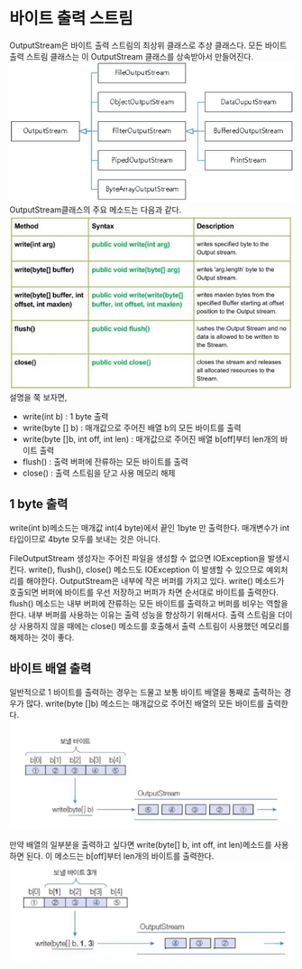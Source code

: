 # 바이트 출력 스트림
OutputStream은 바이트 출력 스트림의 최상위 클래스로 추상 클래스다.
모든 바이트 출력 스트림 클래스는 이 OutputStream  클래스를 상속받아서 만들어진다.
![img.png](resource/img.png)<br>
OutputStream클래스의 주요 메소드는 다음과 같다.
![img_1.png](resource/img_1.png)
설명을 쭉 보자면, <br>
- write(int b) : 1 byte 출력
- write(byte [] b) : 매개값으로 주어진 배열 b의 모든 바이트를 출력
- write(byte []b, int off, int len) : 매개값으로 주어진 배열 b[off]부터 len개의 바이트 출력
- flush() : 출력 버퍼에 잔류하는 모든 바이트를 출력
- close() : 출력 스트림을 닫고 사용 메모리 해제


## 1 byte 출력
write(int b)메소드는 매개값 int(4 byte)에서 끝인 1byte 만 출력한다.
매개변수가 int 타입이므로 4byte 모두를 보내는 것은 아니다.


FileOutputStream 생성자는 주어진 파일을 생성할 수 없으면 IOException을 발생시킨다.
write(), flush(), close() 메소드도 IOException 이 발생할 수 있으므로 예외처리를 해야한다.
OutputStream은 내부에 작은 버퍼를 가지고 있다. write() 메소드가 호출되면 버퍼에 바이트를 우선 저장하고 버퍼가 차면 순서대로 바이트를 출력한다. 
flush() 메소드는 내부 버퍼에 잔류하는 모든 바이트를 출력하고 버퍼를 비우는 역할을 한다.
내부 버퍼를 사용하는 이유는 출력 성능을 향상하기 위해서다.
출력 스트림을 더이상 사용하지 않을 때에는 close() 메소드를 호출해서 출력 스트림이 사용했던 메모리를 해제하는 것이 좋다.

## 바이트 배열 출력
일반적으로 1 바이트를 출력하는 경우는 드물고 보통 바이트 배열을 통째로 출력하는 경우가 많다.
write(byte []b) 메소드는 매개값으로 주어진 배열의 모든 바이트를 출력한다.
![img_2.png](resource/img_2.png)<br>

만약 배열의 일부분을 출력하고 싶다면 write(byte[] b, int off, int len)메소드를 사용하면 된다.
이 메소드는 b[off]부터 len개의 바이트를 출력한다.
![img_3.png](resource/img_3.png)